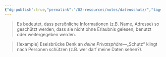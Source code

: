 ```yaml
---
{"dg-publish":true,"permalink":"/02-resources/notes/datenschutz/","tags":["GFN/prüfungsrelevant/AP1/vorbereitung","it-sicherheit"],"noteIcon":"","updated":"2025-09-05T10:12:28.764+02:00"}
---
```


>Es bedeutet, dass persönliche Informationen (z.B. Name, Adresse) so geschützt werden, dass sie nicht ohne Erlaubnis gelesen, benutzt oder weitergegeben werden.

>[!example] Eselsbrücke
>Denk an _deine Privatsphäre_—„Schutz“ klingt nach Personen schützen (z.B. wer darf meine Daten sehen?).